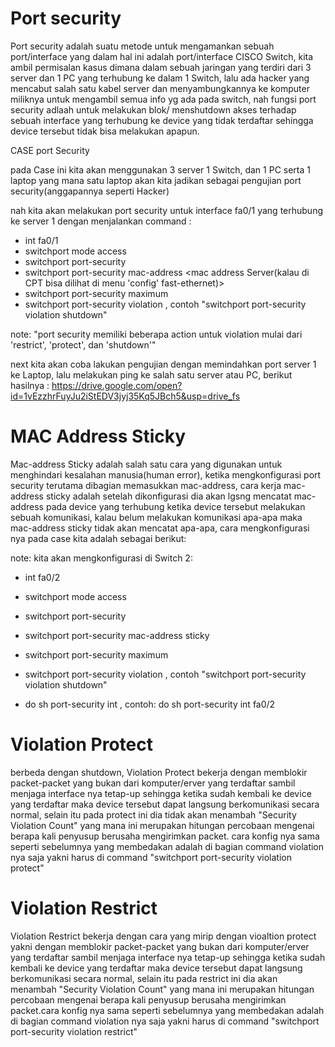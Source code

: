 # Port security

Port security adalah suatu metode untuk mengamankan sebuah port/interface yang dalam hal ini adalah port/interface CISCO Switch, kita ambil permisalan kasus dimana dalam sebuah jaringan yang terdiri dari 3 server dan 1 PC yang terhubung ke dalam 1 Switch, lalu ada hacker yang mencabut salah satu kabel server dan menyambungkannya ke komputer miliknya untuk mengambil semua info yg ada pada switch, nah fungsi port security adlaah untuk melakukan blok/ menshutdown akses terhadap sebuah interface yang terhubung ke device yang tidak terdaftar sehingga device tersebut tidak bisa melakukan apapun.


CASE port Security

pada Case ini kita akan menggunakan 3 server 1 Switch, dan 1 PC serta 1 laptop yang mana satu laptop akan kita jadikan sebagai pengujian port security(anggapannya seperti Hacker)


nah kita akan melakukan port security untuk interface fa0/1 yang terhubung ke server 1 dengan menjalankan command :

- int fa0/1
- switchport mode access
- switchport port-security 
- switchport port-security mac-address <mac address Server(kalau di CPT bisa dilihat di menu 'config' fast-ethernet)>
- switchport port-security maximum <angka maksimum komputer yang dapat terhubung ke satu interface>  
- switchport port-security violation <jenis action yang kita inginkan>, contoh "switchport port-security violation shutdown"

note: "port security memiliki beberapa action untuk violation mulai dari 'restrict', 'protect', dan 'shutdown'"


next kita akan coba lakukan pengujian dengan memindahkan port server 1 ke Laptop, lalu melakukan ping ke salah satu server atau PC, berikut hasilnya : https://drive.google.com/open?id=1vEzzhrFuyJu2iStEDV3jyj35Kq5JBch5&usp=drive_fs

# MAC Address Sticky

Mac-address Sticky adalah salah satu cara yang digunakan untuk menghindari kesalahan manusia(human error), ketika mengkonfigurasi port security terutama dibagian memasukkan mac-address, cara kerja mac-address sticky adalah setelah dikonfigurasi dia akan lgsng mencatat mac-address pada device yang terhubung ketika device tersebut melakukan sebuah komunikasi, kalau belum melakukan komunikasi apa-apa maka mac-address sticky tidak akan mencatat apa-apa, cara mengkonfigurasi nya pada case kita adalah sebagai berikut:

note: kita akan mengkonfigurasi di Switch 2:


- int fa0/2
- switchport mode access
- switchport port-security 
- switchport port-security mac-address sticky
- switchport port-security maximum <angka maksimum komputer yang dapat terhubung ke satu interface>  
- switchport port-security violation <jenis action yang kita inginkan>, contoh "switchport port-security violation shutdown"

- do sh port-security int <nama interface yang dikonfig port-security>, contoh: do sh port-security int fa0/2

# Violation Protect
berbeda dengan shutdown, Violation Protect bekerja dengan memblokir packet-packet yang bukan dari komputer/erver yang terdaftar sambil menjaga interface nya tetap-up sehingga ketika sudah kembali ke device yang terdaftar maka device tersebut dapat langsung berkomunikasi secara normal, selain itu pada protect ini dia tidak akan menambah "Security Violation Count" yang mana ini merupakan hitungan percobaan mengenai berapa kali penyusup berusaha mengirimkan packet. cara konfig nya sama seperti sebelumnya yang membedakan adalah di bagian command violation nya saja yakni harus di command "switchport port-security violation protect"

# Violation Restrict
Violation Restrict bekerja dengan cara yang mirip dengan vioaltion protect yakni dengan memblokir packet-packet yang bukan dari komputer/erver yang terdaftar sambil menjaga interface nya tetap-up sehingga ketika sudah kembali ke device yang terdaftar maka device tersebut dapat langsung berkomunikasi secara normal, selain itu pada restrict ini dia  akan menambah "Security Violation Count" yang mana ini merupakan hitungan percobaan mengenai berapa kali penyusup berusaha mengirimkan packet.cara konfig nya sama seperti sebelumnya yang membedakan adalah di bagian command violation nya saja yakni harus di command "switchport port-security violation restrict"